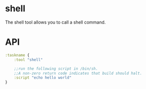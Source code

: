 # shell

The shell tool allows you to call a shell command.

# API

```clojure
:taskname {
    :tool "shell"

    ;;run the following script in /bin/sh.
    ;;A non-zero return code indicates that build should halt.
    :script "echo hello world"
}
```
